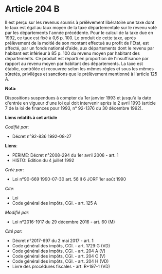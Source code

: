 # Article 204 B

Il est perçu sur les revenus soumis à prélèvement libératoire une taxe dont le taux est égal au taux moyen de la taxe
départementale sur le revenu voté par les départements l'année précédente. Pour le calcul de la taxe due en 1992, ce taux est
fixé à 0,6 p. 100. Le produit de cette taxe, après prélèvement de la moitié de son montant effectué au profit de l'Etat, est
affecté, par un fonds national d'aide, aux départements dont le revenu par habitant est inférieur à 85 p. 100 du revenu moyen
par habitant des départements. Ce produit est réparti en proportion de l'insuffisance par rapport au revenu moyen par
habitant des départements. La taxe est établie, contrôlée et recouvrée selon les mêmes règles et sous les mêmes sûretés,
privilèges et sanctions que le prélèvement mentionné à l'article 125 A.

**Nota:**

Dispositions suspendues à compter du 1er janvier 1993 et jusqu'à la date d'entrée en vigueur d'une loi qui doit intervenir
après le 2 avril 1993 (article 7 de la loi de finances pour 1993, n° 92-1376 du 30 décembre 1992).

**Liens relatifs à cet article**

_Codifié par_:

  - Décret n°92-836 1992-08-27

**Liens**:

  - PERIME: Décret n°2008-294 du 1er avril 2008 - art. 1
  - HISTO: Edition du 4 juillet 1992

_Créé par_:

  - Loi n°90-669 1990-07-30 art. 56 II 6 JORF 1er août 1990

_Cite_:

  - Loi
  - Code général des impôts, CGI. - art. 125 A

_Modifié par_:

  - Loi n°2016-1917 du 29 décembre 2016 - art. 60 (M)

_Cité par_:

  - Décret n°2017-697 du 2 mai 2017 - art. 1
  - Code général des impôts, CGI. - art. 1729 G (VD)
  - Code général des impôts, CGI. - art. 204 A (V)
  - Code général des impôts, CGI. - art. 204 C (V)
  - Code général des impôts, CGI. - art. 204 H (VD)
  - Livre des procédures fiscales - art. R*197-1 (VD)
